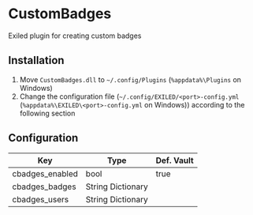 # CustomBadges
Exiled plugin for creating custom badges
## Installation
1. Move `CustomBadges.dll` to `~/.config/Plugins` (`%appdata%\Plugins` on Windows)
1. Change the configuration file (`~/.config/EXILED/<port>-config.yml` (`%appdata%\EXILED\<port>-config.yml` on Windows)) according to the following section
## Configuration
| Key             | Type              | Def. Vault |
|-----------------|-------------------|------------|
| cbadges_enabled | bool              | true       |
| cbadges_badges  | String Dictionary |            |
| cbadges_users   | String Dictionary |            |
